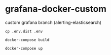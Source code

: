 # grafana-docker-custom
custom grafana branch (alerting-elasticsearch)

```cp .env.dist .env```

```docker-compose build```

```docker-compose up```
